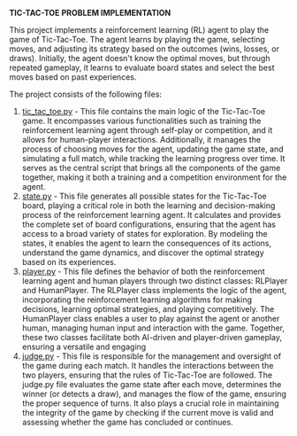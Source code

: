 **TIC-TAC-TOE PROBLEM IMPLEMENTATION**

This project implements a reinforcement learning (RL) agent to play the game of Tic-Tac-Toe. The agent learns by playing the game, selecting moves, and adjusting its strategy based on the outcomes (wins, losses, or draws). Initially, the agent doesn't know the optimal moves, but through repeated gameplay, it learns to evaluate board states and select the best moves based on past experiences.

The project consists of the following files:
1. [tic_tac_toe.py](https://github.com/alinavirabyan/Reinforcment_Learning/blob/main/tic-tac-toe/src/tic_tac_toe.py) - This file contains the main logic of the Tic-Tac-Toe game. It encompasses various functionalities such as training the reinforcement learning agent through self-play or competition, and it allows for human-player interactions. Additionally, it manages the process of choosing moves for the agent, updating the game state, and simulating a full match, while tracking the learning progress over time. It serves as the central script that brings all the components of the game together, making it both a training and a competition environment for the agent.
2. [state.py](https://github.com/alinavirabyan/Reinforcment_Learning/blob/main/tic-tac-toe/src/state.py) - This file generates all possible states for the Tic-Tac-Toe board, playing a critical role in both the learning and decision-making process of the reinforcement learning agent. It calculates and provides the complete set of board configurations, ensuring that the agent has access to a broad variety of states for exploration. By modeling the states, it enables the agent to learn the consequences of its actions, understand the game dynamics, and discover the optimal strategy based on its experiences.
3. [player.py](https://github.com/alinavirabyan/Reinforcment_Learning/blob/main/tic-tac-toe/src/player.py) - This file defines the behavior of both the reinforcement learning agent and human players through two distinct classes: RLPlayer and HumanPlayer. The RLPlayer class implements the logic of the agent, incorporating the reinforcement learning algorithms for making decisions, learning optimal strategies, and playing competitively. The HumanPlayer class enables a user to play against the agent or another human, managing human input and interaction with the game. Together, these two classes facilitate both AI-driven and player-driven gameplay, ensuring a versatile and engaging
4. [judge.py](https://github.com/alinavirabyan/Reinforcment_Learning/blob/main/tic-tac-toe/src/judge.py) - This file is responsible for the management and oversight of the game during each match. It handles the interactions between the two players, ensuring that the rules of Tic-Tac-Toe are followed. The judge.py file evaluates the game state after each move, determines the winner (or detects a draw), and manages the flow of the game, ensuring the proper sequence of turns. It also plays a crucial role in maintaining the integrity of the game by checking if the current move is valid and assessing whether the game has concluded or continues.
